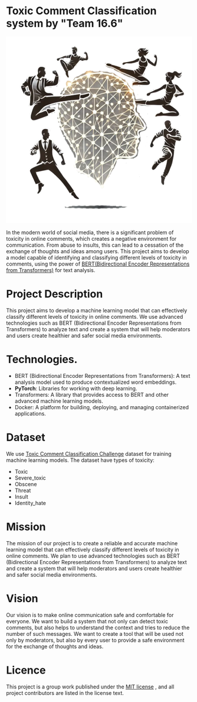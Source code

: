 # Toxic Comment Classification system by "Team 16.6"

![Team 16.6 logo](https://raw.githubusercontent.com/techn0man1ac/ToxicCommentClassification/refs/heads/main/frontend/imgs/team16_6_Logo.png)

In the modern world of social media, there is a significant problem of toxicity in online comments, which creates a negative environment for communication. From abuse to insults, this can lead to a cessation of the exchange of thoughts and ideas among users. This project aims to develop a model capable of identifying and classifying different levels of toxicity in comments, using the power of [BERT(Bidirectional Encoder Representations from Transformers)](https://en.wikipedia.org/wiki/BERT_(language_model)) for text analysis.

# Project Description

This project aims to develop a machine learning model that can effectively classify different levels of toxicity in online comments. We use advanced technologies such as BERT (Bidirectional Encoder Representations from Transformers) to analyze text and create a system that will help moderators and users create healthier and safer social media environments.

# Technologies.

- BERT (Bidirectional Encoder Representations from Transformers): A text analysis model used to produce contextualized word embeddings.
- **PyTorch**: Libraries for working with deep learning.
- Transformers: A library that provides access to BERT and other advanced machine learning models.
- Docker: A platform for building, deploying, and managing containerized applications.

# Dataset

We use [Toxic Comment Classification Challenge]() dataset for training machine learning models. The dataset have types of toxicity:
- Toxic
- Severe_toxic
- Obscene
- Threat
- Insult
- Identity_hate

# Mission 
The mission of our project is to create a reliable and accurate machine learning model that can effectively classify different levels of toxicity in online comments. We plan to use advanced technologies such as BERT (Bidirectional Encoder Representations from Transformers) to analyze text and create a system that will help moderators and users create healthier and safer social media environments.

# Vision
Our vision is to make online communication safe and comfortable for everyone. We want to build a system that not only can detect toxic comments, but also helps to understand the context and tries to reduce the number of such messages. We want to create a tool that will be used not only by moderators, but also by every user to provide a safe environment for the exchange of thoughts and ideas.

# Licence

This project is a group work published under the [MIT license](https://github.com/techn0man1ac/ToxicCommentClassification/blob/main/LICENSE) , and all project contributors are listed in the license text.
